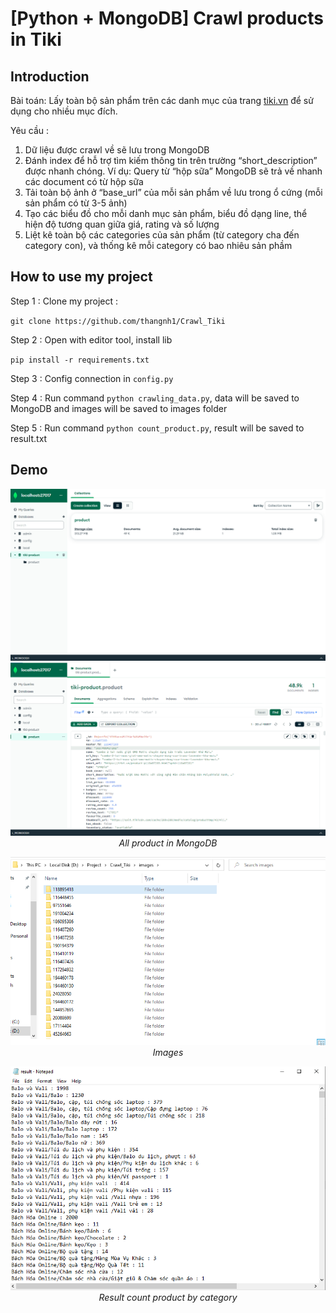 # [Python + MongoDB] Crawl products in Tiki

## Introduction

Bài toán: Lấy toàn bộ sản phẩm trên các danh mục của trang [tiki.vn](https://tiki.vn/) để sử dụng cho nhiều mục đích.

Yêu cầu : 
1. Dữ liệu được crawl về sẽ lưu trong MongoDB
2. Đánh index để hỗ trợ tìm kiếm thông tin trên trường “short_description” được nhanh chóng. Ví dụ: Query từ “hộp sữa” MongoDB sẽ trả về nhanh các document có từ hộp sữa
3. Tải toàn bộ ảnh ở “base_url” của mỗi sản phẩm về lưu trong ổ cứng (mỗi sản phẩm có từ 3-5 ảnh)
4. Tạo các biểu đồ cho mỗi danh mục sản phẩm, biểu đồ dạng line, thể hiện độ tương quan giữa giá, rating và số lượng
5. Liệt kê toàn bộ các categories của sản phẩm (từ category cha đến category con), và thống kê mỗi category có bao nhiêu sản phầm

## How to use my project

Step 1 : Clone my project :

`git clone https://github.com/thangnh1/Crawl_Tiki`

Step 2 : Open with editor tool, install lib

`pip install -r requirements.txt`

Step 3 : Config connection in `config.py` 

Step 4 : Run command `python crawling_data.py`, data will be saved to MongoDB and images will be saved to images folder

Step 5 : Run command `python count_product.py`, result will be saved to result.txt

## Demo

<p align="center">
  <img src="demo/demo_0.png"><br/>
  <img src="demo/demo_.png"><br/>
  <i>All product in MongoDB</i>
</p>
<p align="center">
  <img src="demo/demo_1.png"><br/>
  <i>Images</i>
</p>
<p align="center">
  <img src="demo/demo_2.png"><br/>
  <i>Result count product by category</i>
</p>
